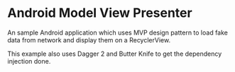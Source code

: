 # Android Model View Presenter
An sample Android application which uses MVP design pattern to load fake data from network and display them on a RecyclerView.

This example also uses Dagger 2 and Butter Knife to get the dependency injection done.
